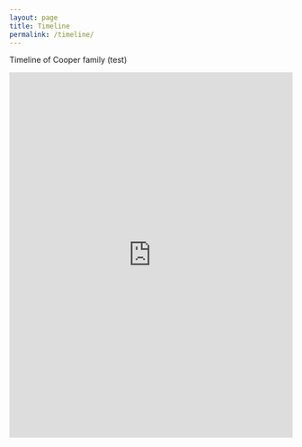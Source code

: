```yaml
---
layout: page
title: Timeline
permalink: /timeline/
---
```

Timeline of Cooper family (test)

<iframe src='https://cdn.knightlab.com/libs/timeline3/latest/embed/index.html?source=1N6eWbLBBWify2aoO5D2_J_bnEPpmQD-rB6KonY3Dk8A&font=Default&lang=en&initial_zoom=2&height=650' width='100%' height='650' webkitallowfullscreen mozallowfullscreen allowfullscreen frameborder='0'></iframe>
